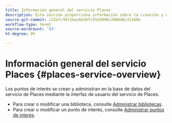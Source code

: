 ```yaml
---
title: Información general del servicio Places
description: Esta sección proporciona información sobre la creación y el uso de puntos de interés (POI).
source-git-commit: c22efc36f2eac6b20fc555d998c3988d8c31169e
workflow-type: tm+mt
source-wordcount: '53'
ht-degree: 0%

---
```



# Información general del servicio Places {#places-service-overview}

Los puntos de interés se crean y administran en la base de datos del servicio de Places mediante la interfaz de usuario del servicio de Places.

* Para crear o modificar una biblioteca, consulte [Administrar bibliotecas](/help/poi-mgmt-ui/manage-libraries-in-the-places-ui.md).
* Para crear o modificar un punto de interés, consulte [Administrar puntos de interés](/help/poi-mgmt-ui/managing-pois-in-the-places-ui.md).
